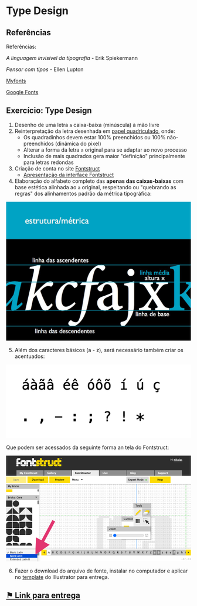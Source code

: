 # Type Design


## Referências
Referências:

*A linguagem invisível da tipografia* - Erik Spiekermann

*Pensar com tipos* -  Ellen Lupton

[Myfonts](https://www.myfonts.com/ ':ignore')

[Google Fonts](https://fonts.google.com/ ':ignore')

## Exercício: Type Design

1. Desenho de uma letra ```a``` caixa-baixa (minúscula) à mão livre
2. Reinterpretação da letra desenhada em [papel quadriculado](arquivos/quadriculado.pdf ':ignore'), onde:
   - Os quadradinhos devem estar 100% preenchidos ou 100% não-preenchidos (dinâmica do pixel)
   - Alterar a forma da letra `a` original para se adaptar ao novo processo
   - Inclusão de mais quadrados gera maior "definição" principalmente para letras redondas
3. Criação de conta no site [Fontstruct](https://fontstruct.com/ ':ignore')
   - [Apresentação da interface Fontstruct](https://ca-lti.bbcollab.com/recording/772cd48573564ebcaa382c4f847a5141 ':ignore')
4. Elaboração do alfabeto completo das **apenas das caixas-baixas** com base estética alinhada ao `a` original, respeitando ou "quebrando as regras" dos alinhamentos padrão da métrica tipográfica:

![métrica tipográfica](img/metrica-tipografica.jpg)

5. Além dos caracteres básicos (a - z), será necessário também criar os acentuados:

![caracteres acentuados](img/acentuados.png)

Que podem ser acessados da seguinte forma an tela do Fontstruct:

![More Latin](img/more-latin.png)

6. Fazer o download do arquivo de fonte, instalar no computador e aplicar no [template](arquivos/template.ai ':ignore') do Illustrator para entrega.

## [⚑ Link para entrega](linkentrega.md)

